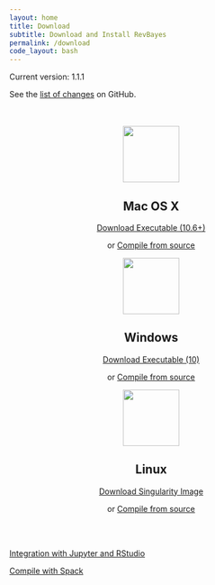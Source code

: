 ```yaml
---
layout: home
title: Download
subtitle: Download and Install RevBayes
permalink: /download
code_layout: bash
---
```


<div class="row">
<p>Current version: 1.1.1</p>
<p>See the <a href="https://github.com/revbayes/revbayes/blob/master/NEWS.md">list of changes</a> on GitHub.</p>
</div>
<br><br>


<div class="row">

<div class="col-sm-4" align="center">
<img src="{{ site.baseurl }}{% link assets/img/apple.png %}" alt="" width="100px" />
<h2>Mac OS X</h2>
<p><a href="https://github.com/revbayes/revbayes/releases/download/1.1.1/RevBayes_OSX_1.1.1.zip" class="btn btn-info" role="button">Download Executable (10.6+)</a></p>
<p>or <a href="{% page_url compile_osx %}">Compile from source</a></p>
</div>

<div class="col-sm-4" align="center">
<img src="{{ site.baseurl }}{% link assets/img/windows.png %}" alt="" width="100px" />
<h2>Windows</h2>
<p><a href="https://github.com/revbayes/revbayes/releases/download/1.1.1/RevBayes_Win_1.1.1.zip" class="btn btn-info" role="button">Download Executable (10)</a></p>
<p>or <a href="{% page_url compile_windows %}">Compile from source</a></p>
</div>

<div class="col-sm-4" align="center">
<img src="{{ site.baseurl }}{% link assets/img/tux.png %}" alt="" width="100px" />
<h2>Linux</h2>
<p><a href="{% page_url singularity %}" class="btn btn-info" role="button">Download Singularity Image</a></p>
<p>or <a href="{% page_url compile_linux %}">Compile from source</a></p>
</div>

</div>

<br><br>
<div class="row">
<p><a href="{% page_url gui_setup %}">Integration with Jupyter and RStudio</a></p>
<p><a href="{% page_url compile_spack %}">Compile with Spack</a></p>
</div>
